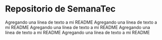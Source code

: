 # Repositorio de SemanaTec
Agregando una línea de texto a mi README
Agregando una línea de texto a mi README
Agregando una línea de texto a mi README
Agregando una línea de texto a mi README
Agregando una línea de texto a mi README

